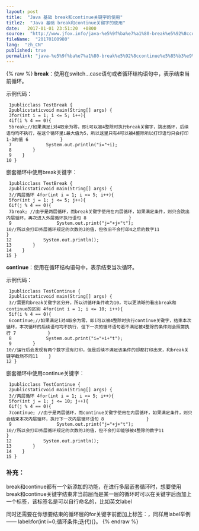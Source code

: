 ```yaml
---
layout: post
title:  "Java 基础 break和continue关键字的使用"
title2:  "Java 基础 break和continue关键字的使用"
date:   2017-01-01 23:51:20  +0800
source:  "http://www.jfox.info/java-%e5%9f%ba%e7%a1%80-break%e5%92%8ccontinue%e5%85%b3%e9%94%ae%e5%ad%97%e7%9a%84%e4%bd%bf%e7%94%a8.html"
fileName:  "20170100980"
lang:  "zh_CN"
published: true
permalink: "java-%e5%9f%ba%e7%a1%80-break%e5%92%8ccontinue%e5%85%b3%e9%94%ae%e5%ad%97%e7%9a%84%e4%bd%bf%e7%94%a8.html"
---
```

{% raw %}
**break**：使用在switch…case语句或者循环结构语句中，表示结束当前循环。

示例代码：

     1publicclass TestBreak {
     2publicstaticvoid main(String[] args) {
     3for(int i = 1; i <= 5; i++){
     4if(i % 4 == 0){
     5break;//如果满足i对4取余为零，即i可以被4整除时执行break关键字，跳出循环，后续语句均不执行，在这个循环里i最大值为5，所以这里只有4可以被4整除所以打印语句只会打印1-3的值 6            }
     7             System.out.println("i="+i);
     8        }
     9    }
    10 }

嵌套循环中使用break关键字：

     1publicclass TestBreak {
     2publicstaticvoid main(String[] args) {
     3//两层循环 4for(int i = 1; i <= 5; i++){
     5for(int j = 1; j <= 5; j++){
     6if(j % 4 == 0){
     7break; //由于是两层循环，而break关键字使用在内层循环，如果满足条件，则只会跳出内层循环，再次进入外层循环执行语句 8                }
     9                 System.out.print("j="+j+"t");
    10//所以会打印外层循环规定的次数的J的值，但依旧不会打印4之后的数字11            }
    12            System.out.println();
    13        }
    14    }
    15 }

**continue**：使用在循环结构语句中，表示结束当次循环。

示例代码：

     1publicclass TestContinue {
     2publicstaticvoid main(String[] args) {
     3//需要和break关键字区分开，所以讲循环条件改为10，可以更清晰的看出break和continue的区别 4for(int i = 1; i <= 10; i++){
     5if(i % 4 == 0){
     6continue;//如果满足i对4取余为零，即i可以被4整除时执行continue关键字，结束本次循环，本次循环的后续语句均不执行，但下一次的循环语句若不满足被4整除的条件则会照常执行 7            }
     8             System.out.print("i="+i+"t");
     9        }
    10//运行后会发现有两个数字没有打印，但是后续不满足该条件的却都打印出来，和break关键字截然不同11    }
    12 }

嵌套循环中使用continue关键字：

     1publicclass TestContinue {
     2publicstaticvoid main(String[] args) {
     3//两层循环 4for(int i = 1; i <= 5; i++){
     5for(int j = 1; j <= 10; j++){
     6if(j % 4 == 0){
     7continue; //由于是两层循环，而continue关键字使用在内层循环，如果满足条件，则只会结束本次内层循环，执行下一次内层循环语句 8                }
     9                 System.out.print("j="+j+"t");
    10//所以会打印外层循环规定的次数的J的值，但不会打印能够被4整除的数字11            }
    12            System.out.println();
    13        }
    14    }
    15 }

### 补充：

break和continue都有一个新添加的功能，在进行多层嵌套循环时，想要使用break和continue关键字结束非当前层而是某一层的循环时可以在关键字后面加上一个标签，该标签名是可以自行命名的，比如英文label

同时还需要在你想要结束的循环层的for关键字前面加上标签：，同样用label举例—— label:for(int i=0;循环条件;迭代){}。
{% endraw %}